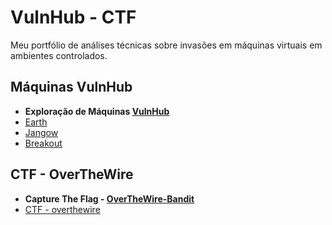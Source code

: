 # VulnHub - CTF
Meu portfólio de análises técnicas sobre invasões em máquinas virtuais em ambientes controlados. 

## Máquinas VulnHub
- **Exploração de Máquinas [VulnHub](https://www.vulnhub.com/)**
- [Earth](./earth.html)
- [Jangow](./jangow.html)
- [Breakout](./breakout.html)

 ## CTF - OverTheWire 
- **Capture The Flag - [OverTheWire-Bandit](https://overthewire.org/wargames/bandit/)**
- [CTF - overthewire](./ctf-overthewire.hmtl)
